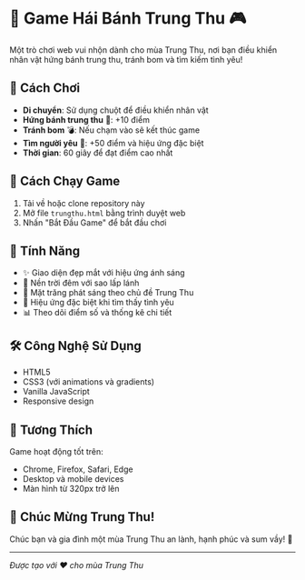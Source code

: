 # 🥮 Game Hái Bánh Trung Thu 🎮

Một trò chơi web vui nhộn dành cho mùa Trung Thu, nơi bạn điều khiển nhân vật hứng bánh trung thu, tránh bom và tìm kiếm tình yêu!

## 🎯 Cách Chơi

- **Di chuyển**: Sử dụng chuột để điều khiển nhân vật
- **Hứng bánh trung thu** 🥮: +10 điểm
- **Tránh bom** 💣: Nếu chạm vào sẽ kết thúc game
- **Tìm người yêu** 💖: +50 điểm và hiệu ứng đặc biệt
- **Thời gian**: 60 giây để đạt điểm cao nhất

## 🚀 Cách Chạy Game

1. Tải về hoặc clone repository này
2. Mở file `trungthu.html` bằng trình duyệt web
3. Nhấn "Bắt Đầu Game" để bắt đầu chơi

## 🎨 Tính Năng

- ✨ Giao diện đẹp mắt với hiệu ứng ánh sáng
- 🌟 Nền trời đêm với sao lấp lánh
- 🌙 Mặt trăng phát sáng theo chủ đề Trung Thu
- 💫 Hiệu ứng đặc biệt khi tìm thấy tình yêu
- 📊 Theo dõi điểm số và thống kê chi tiết

## 🛠️ Công Nghệ Sử Dụng

- HTML5
- CSS3 (với animations và gradients)
- Vanilla JavaScript
- Responsive design

## 📱 Tương Thích

Game hoạt động tốt trên:
- Chrome, Firefox, Safari, Edge
- Desktop và mobile devices
- Màn hình từ 320px trở lên

## 🎊 Chúc Mừng Trung Thu!

Chúc bạn và gia đình một mùa Trung Thu an lành, hạnh phúc và sum vầy! 🏮

---
*Được tạo với ❤️ cho mùa Trung Thu*